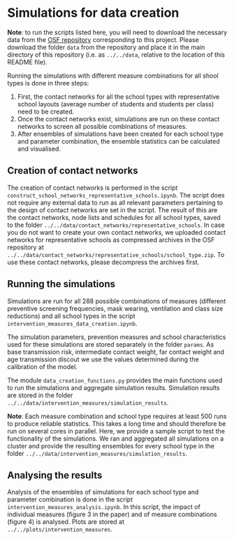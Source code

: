 # Simulations for data creation
**Note**: to run the scripts listed here, you will need to download the necessary data from the [OSF repository](https://osf.io/mde4k/) corresponding to this project. Please download the folder ```data``` from the repository and place it in the main directory of this repository (i.e. as ```../../data```, relative to the location of this README file).

Running the simulations with different measure combinations for all shool types is done in three steps:
1. First, the contact networks for all the school types with representative school layouts (average number of students and students per class) need to be created.
2. Once the contact networks exist, simulations are run on these contact networks to screen all possible combinations of measures.
3. After ensembles of simulations have been created for each school type and parameter combination, the ensemble statistics can be calculated and visualised.


## Creation of contact networks
The creation of contact networks is performed in the script ```construct_school_networks_representative_schools.ipynb```. The script does not require any external data to run as all relevant parameters pertaining to the design of contact networks are set in the script. The result of this are the contact networks, node lists and schedules for all school types, saved to the folder ```../../data/contact_networks/representative_schools```. In case you do not want to create your own contact networks, we uploaded contact networks for representative schools as compressed archives in the OSF repository at ```../../data/contact_networks/representative_schools/school_type.zip```. To use these contact networks, please decompress the archives first.

## Running the simulations
Simulations are run for all 288 possible combinations of measures (different preventive screening frequencies, mask wearing, ventilation and class size reductions) and all school types in the script ```intervention_measures_data_creation.ipynb```.  

The simulation parameters, prevention measures and school characteristics used for these simulations are stored separately in the folder ```params```. As base transmission risk, intermediate contact weight, far contact weight and age transmission discout we use the values determined during the calibration of the model.  

The module ```data_creation_functions.py``` provides the main functions used to run the simulations and aggregate simulation results. Simulation results are stored in the folder ```../../data/intervention_measures/simulation_results```.

**Note**: Each measure combination and school type requires at least 500 runs to produce reliable statistics. This takes a long time and should therefore be run on several cores in parallel. Here, we provide a sample script to test the functionality of the simulations. We ran and aggregated all simulations on a cluster and provide the resulting ensembles for every school type in the folder ```../../data/intervention_measures/simulation_results```.

## Analysing the results
Analysis of the ensembles of simulations for each school type and parameter combination is done in the script ```intervention_measures_analysis.ipynb```. In this script, the impact of individual measures (figure 3 in the paper) and of measure combinations (figure 4) is analysed. Plots are stored at ```../../plots/intervention_measures```.